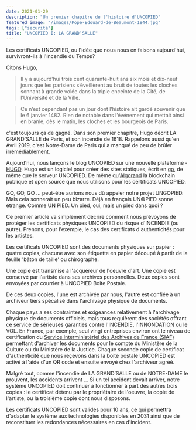 ```yaml
---
date: 2021-01-29
description: "Un premier chapitre de l'histoire d'UNCOPIED"
featured_image: "/images/Pope-Edouard-de-Beaumont-1844.jpg"
tags: ["securité"]
title: "UNCOPIED I: LA GRAND’SALLE"
---
```


Les certificats UNCOPIED, ou l'idée que nous nous en faisons aujourd'hui, survivront-ils à l'incendie du Temps? 

Citons Hugo,

>Il y a aujourd’hui trois cent quarante-huit ans six mois et dix-neuf jours que les parisiens s’éveillèrent au bruit de toutes les cloches sonnant à grande volée dans la triple enceinte de la Cité, de l’Université et de la Ville.

>Ce n’est cependant pas un jour dont l’histoire ait gardé souvenir que le 6 janvier 1482. Rien de notable dans l’événement qui mettait ainsi en branle, dès le matin, les cloches et les bourgeois de Paris.

c'est toujours ça de gagné. Dans son premier chapitre, Hugo décrit LA GRAND'SALLE de Paris, 
et son incendie de 1618. Rappelons aussi qu'en Avril 2019, c'est Notre-Dame de Paris qui a manqué de peu de 
brûler irrémédiablement. 

Aujourd'hui, nous lançons le blog UNCOPIED sur une nouvelle plateforme - [HUGO](https://gohugo.io/).
Hugo est un logiciel pour créer des sites statiques, écrit en [go](https://golang.org/), de même que le serveur UNCOPIED. 
De même qu'[Algorand](https://www.algorand.com/) la blockchain publique et open source que nous utilisons pour les certificats UNCOPIED.

GO, GO, GO ... peut-être aurions nous dû appeler notre projet UNGOPIED. Mais cela sonnerait un peu bizarre. Déjà en français UN©PIED 
sonne étrange. Comme UN PIED. Un pied, oui, mais un pied dans quoi ? 

Ce premier article va simplement décrire comment nous prévoyons de protéger les certificats physiques UNCOPIED du risque d'INCENDIE (ou autre). 
Prenons, pour l'exemple, le cas des certificats d'authenticités pour les artistes. 

Les certificats UNCOPIED sont des documents physiques sur papier : quatre copies, chacune avec son étiquette en papier découpé à partir 
de la feuille 'bâton de taille' ou chirographe. 

Une copie est transmise à l'acquéreur de l'oeuvre d'art. Une copie est conservé par l'artiste dans ses archives personnelles. Deux copies sont
envoyées par courrier à UNCOPIED Boite Postale.

De ces deux copies, l'une est archivée par nous, l'autre est confiée à un archiveur tiers spécalisé dans l'archivage physique de documents. 

Chaque pays a ses contraintes et exigeances relativement à l'archivage physique de documents officiels, mais tous requièrent des sociétés 
offrant ce service de sérieuses garanties contre l'INCENDIE, l'INNONDATION ou le VOL. En France, par exemple, seul vingt entreprises environ
ont le niveau de certification du [Service interministériel des Archives de France (SIAF)](https://francearchives.fr/fr/article/26287437) permettant 
d'archiver les documents pour le compte du Ministère de la Culture ou du Ministère de la Justice. 
Chaque seconde copie de certificat d'authenticité que nous reçevons dans la boite postale UNCOPIED est activé à l'aide d'un QR code et ensuite
envoyé chez l'archiveur agréé. 

Malgré tout, comme l'incendie de LA GRAND’SALLE ou de NOTRE-DAME le prouvent, les accidents arrivent ... Si un tel accident devait arriver, 
notre système UNCOPIED doit continuer à fonctionner à part des autres trois copies : le certificat détenu par le propriétaire de l'oeuvre, la copie de l'artiste,
ou la troisième copie dont nous disposons. 

Les certificats UNCOPIED sont valides pour 10 ans, ce qui permettra d'adapter le système aux technologies disponibles en 2031 ainsi que de reconstituer 
les redondances nécessaires en cas d'incident.

